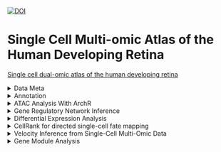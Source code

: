 [![DOI](https://zenodo.org/badge/DOI/10.5281/zenodo.12737836.svg)](https://doi.org/10.5281/zenodo.12737836)

# Single Cell Multi-omic Atlas of the Human Developing Retina
[Single cell dual-omic atlas of the human developing retina](https://www.nature.com/articles/s41467-024-50853-5)

<details>
  <summary>Data Meta</summary>
  
  |Sample.ID             |Donor.ID|Time |Region    |Days|Data.Type |
  |----------------------|--------|-----|----------|----|----------|
  |sn_multiome_d59       |1       |8w3d |Whole Eye |59  |Multiomics|
  |Multiome_10w_FR       |2       |10w  |Macula    |70  |Multiomics|
  |Multiome_10w_NR       |2       |10w  |Peripheral|70  |Multiomics|
  |sn_multiome_d76c      |3       |10w6d|Macula    |76  |Multiomics|
  |sn_multiome_d76p      |3       |10w6d|Peripheral|76  |Multiomics|
  |Multi_Fetal_11w2d_FR  |4       |11w2d|Macula    |79  |Multiomics|
  |Multi_Fetal_11w2d_FR_2|4       |11w2d|Macula    |79  |Multiomics|
  |Multi_Fetal_11w2d_NR  |4       |11w2d|Peripheral|79  |Multiomics|
  |Multiome_12w3d_FR     |5       |12w3d|Macula    |87  |Multiomics|
  |Multiome_12w3d_NR     |5       |12w3d|Peripheral|87  |Multiomics|
  |Multi_Fetal_13W_FR    |6       |13w  |Macula    |91  |Multiomics|
  |Multi_Fetal_13W_NR    |6       |13w  |Peripheral|91  |Multiomics|
  |Multiome_14w2d_FR     |7       |14w2d|Macula    |100 |Multiomics|
  |Multiome_14w2d_NR     |7       |14w2d|Peripheral|100 |Multiomics|
  |Multi_Fetal_14w5d_FR  |8       |14w5d|Macula    |103 |Multiomics|
  |Multi_Fetal_14w5d_NR  |8       |14w5d|Peripheral|103 |Multiomics|
  |Multiome_16w4d_FR     |9       |16w4d|Macula    |116 |Multiomics|
  |Multiome_16w4d_NR     |9       |16w4d|Peripheral|116 |Multiomics|
  |Multi_Fetal_19W4d_FR  |10      |19w4d|Macula    |137 |Multiomics|
  |Multi_Fetal_19W4d_NR  |10      |19w4d|Peripheral|137 |Multiomics|
  |Multiome_20w1d_FR     |11      |20w1d|Macula    |141 |Multiomics|
  |Multiome_20w1d_NR     |11      |20w1d|Peripheral|141 |Multiomics|
  |Multi_Fetal_20W2d_FR  |12      |20w2d|Macula    |142 |Multiomics|
  |Multi_Fetal_20W2d_NR  |12      |20w2d|Peripheral|142 |Multiomics|
  |Multi_Fetal_23w1d_FR  |13      |23w1d|Macula    |162 |Multiomics|
  |Multi_Fetal_23w1d_NR  |13      |23w1d|Peripheral|162 |Multiomics|
  |Multiome_23w4d_FR     |14      |23w4d|Macula    |165 |Multiomics|
  |Multiome_23w4d_NR     |14      |23w4d|Peripheral|165 |Multiomics|
</details>


<details>
  <summary>Annotation</summary>
  
* Run Seurat QC.  
* Apply QC cutoff to get a subset of cells.  
* Run DoubletFinder on RNA-seq.  
* Export DoubletFinder results to a csv file.  
* Merge all samples and save as seurat object.  
* Merge all samples and save as anndata object, save the object and filtered object.  
* Annote major cell types with adult data. Progenitors were labeled as MG.  
* Run scvi umap to annotate MG cells. Filter cells based on ATAC and RNA seq.  
* Run subclass annotation within each major class.  
* Manually annotate subclass and use csv as input to update the object.  
* Oranize annotation by renaming the columns in obs.  
* Merge organized annotation.  
* Run UMAP to check annotation.  
* Save subclass annotation within each major class.  
* Run subclass annotation within each major class.  
</details>

<details>
  <summary>ATAC Analysis With ArchR</summary>

* Create ArchR project  
* Filter ArchR project  
* Create seRNA object as input for ArchR object (RNA-seq input)  
* Add RNA-seq to ArchR object through the created seRNA object.  
* Run ATAC-seq UMAP.  
* Export UMAP cordinates for plotting.  
* Export caculated gene score to matrix.  
* Read exported gene score and save into h5ad format.  
* Run gene score inputation on h5ad object  
* Get Bigwig file from ArchR object  

</details>

<details>
  <summary>Gene Regulatory Network Inference</summary>

* Create RNA-seq object
* Create ATAC-seq object
* Merge RNA-seq and ATAC-seq object
* Split merged object by major class
* Run Pando on each major class
</details>

<details>
  <summary>Differential Expression Analysis</summary>
  
* Regression Analysis of Differential Expressed Genes with Monocle 3
</details>

<details>
  <summary>CellRank for directed single-cell fate mapping</summary>
  
* Estimates velocities in a gene-specific manner with scvelo.tl.velocity
* Compute velocity kernel
* Computation of fate probabilities
</details>

<details>
  <summary>Velocity Inference from Single-Cell Multi-Omic Data</summary>
</details>


<details>
  <summary>Gene Module Analysis</summary>
</details>
